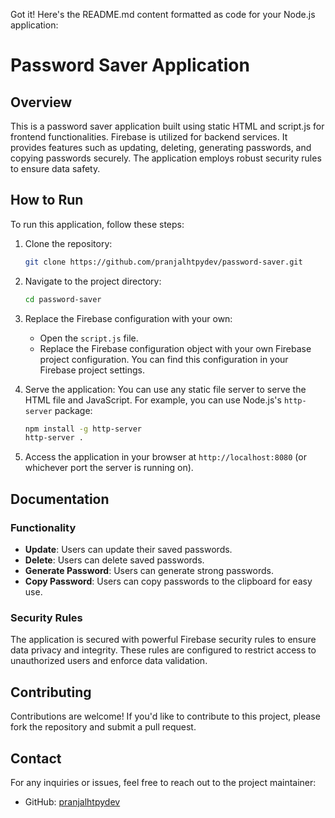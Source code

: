 Got it! Here's the README.md content formatted as code for your Node.js application:

# Password Saver Application

## Overview
This is a password saver application built using static HTML and script.js for frontend functionalities. Firebase is utilized for backend services. It provides features such as updating, deleting, generating passwords, and copying passwords securely. The application employs robust security rules to ensure data safety.

## How to Run
To run this application, follow these steps:

1. Clone the repository:
   ```bash
   git clone https://github.com/pranjalhtpydev/password-saver.git
   ```
   
2. Navigate to the project directory:
   ```bash
   cd password-saver
   ```

3. Replace the Firebase configuration with your own:
   - Open the `script.js` file.
   - Replace the Firebase configuration object with your own Firebase project configuration. You can find this configuration in your Firebase project settings.

4. Serve the application:
   You can use any static file server to serve the HTML file and JavaScript. For example, you can use Node.js's `http-server` package:
   ```bash
   npm install -g http-server
   http-server .
   ```

5. Access the application in your browser at `http://localhost:8080` (or whichever port the server is running on).

## Documentation
### Functionality
- **Update**: Users can update their saved passwords.
- **Delete**: Users can delete saved passwords.
- **Generate Password**: Users can generate strong passwords.
- **Copy Password**: Users can copy passwords to the clipboard for easy use.

### Security Rules
The application is secured with powerful Firebase security rules to ensure data privacy and integrity. These rules are configured to restrict access to unauthorized users and enforce data validation.

## Contributing
Contributions are welcome! If you'd like to contribute to this project, please fork the repository and submit a pull request.

## Contact
For any inquiries or issues, feel free to reach out to the project maintainer:
- GitHub: [pranjalhtpydev](https://github.com/pranjalhtpydev)
